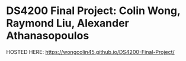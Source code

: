 # DS4200 Final Project: Colin Wong, Raymond Liu, Alexander Athanasopoulos
HOSTED HERE:
https://wongcolin45.github.io/DS4200-Final-Project/
